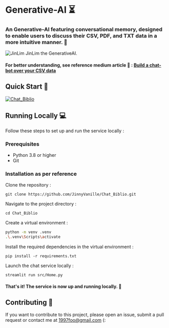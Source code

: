# Generative-AI ⏳


### An Generative-AI featuring conversational memory, designed to enable users to discuss their CSV, PDF, and TXT data in a more intuitive manner. 🚀
![JinLim](jinlim-pic.png)
JinLim the GenerativeAI.

#### For better understanding, see reference medium article 🖖 : [Build a chat-bot over your CSV data](https://medium.com/@yvann-hub/build-a-chatbot-on-your-csv-data-with-langchain-and-openai-ed121f85f0cd)
 
## Quick Start 🚀

[![Chat_Biblio](https://img.shields.io/static/v1?label=JinLim-Chatbot&message=Visit%20Website&color=ffffff&labelColor=ADD8E6&style=for-the-badge)](https://robby-chatbot.streamlit.app/)


## Running Locally 💻
Follow these steps to set up and run the service locally :

### Prerequisites
- Python 3.8 or higher
- Git

### Installation as per reference
Clone the repository :

`git clone https://github.com/JinnyVanille/Chat_Biblio.git`


Navigate to the project directory :

`cd Chat_Biblio`


Create a virtual environment :
```bash
python -m venv .venv
.\.venv\Scripts\activate
```

Install the required dependencies in the virtual environment :

`pip install -r requirements.txt`


Launch the chat service locally :

`streamlit run src/Home.py`

#### That's it! The service is now up and running locally. 🤗

## Contributing 🙌
If you want to contribute to this project, please open an issue, submit a pull request or contact me at 1997foo@gmail.com (:


